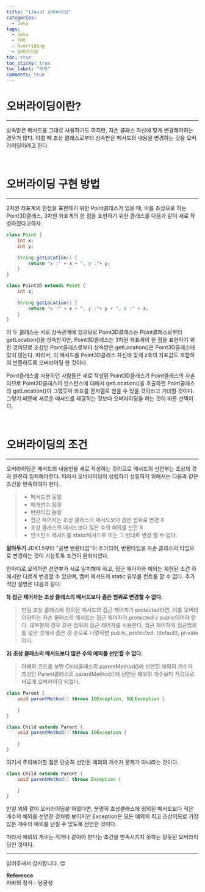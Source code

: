 ```yaml
---
title: "[Java] 오버라이딩"
categories:
  - Java
tags:
  - Java
  - 자바
  - Overriding
  - 오버라이딩
toc: true
toc_sticky: true
toc_label: "목차"
comments: true
---
```


# 오버라이딩이란?
---
상속받은 메서드를 그대로 사용하기도 하지만, 자손 클래스 자신에 맞게 변경해야하는 경우가 많다. 이럴 때 조상 클래스로부터 상속받은 메서드의 내용을 변경하는 것을 오버라이딩이라고 한다.

<br>

# 오버라이딩 구현 방법
---
2차원 좌표계의 한점을 표현하기 위한 Point클래스가 있을 때, 이를 조상으로 하는 Point3D클래스, 3차원 좌표계의 한 점을 표현하기 위한 클래스를 다음과 같이 새로 작성하였다고하자.

```java
class Point {
    int x;
    int y;
    
    String getLocation() {
    	return "x :" + x + ", y :"+ y;
    }
}

class Point3D extends Point {
    int z;
    
    String getLocation() {
    	return "x :" + x + ", y :"+ y + ", z :" + z;
    }
}
```

이 두 클래스는 서로 상속관계에 있으므로 Point3D클래스는 Point클래스로부터 getLocation()을 상속받지만, Point3D클래스는 3차원 좌표계의 한 점을 표현하기 위한 것이므로 조상인 Point클래스로부터 상속받은 getLocation()은 Point3D클래스에 맞지 않는다. 따라서, 이 메서드를 Point3D클래스 자신에 맞게 z축의 자표값도 포함하여 반환하도록 오버라이딩 한 것이다.

Point클래스를 사용하던 사람들은 새로 작성된 Point3D클래스가 Point클래스의 자손이므로 Point3D클래스의 인스턴스에 대해서 getLocation()을 호출하면 Point클래스의 getLocation()이 그랬듯이 좌표를 문자열로 얻을 수 있을 것이라고 기대할 것이다. 그렇기 때문에 새로운 매서드를 제공하는 것보다 오버라이딩을 하는 것이 바른 선택이다.

<br>

# 오버라이딩의 조건
---
오버라이딩은 메서드의 내용만을 새로 작성하는 것이므로 메서드의 선언부는 조상의 것과 완전히 일치해야한다. 따라서 오버라이딩이 성립하기 성립하기 위해서는 다음과 같은 조건을 만족하여야 한다.

> - 메서드명 동일
> - 매개변수 동일
> - 반환타입 동일
> - 접근 제어자는 조상 클래스의 메서드보다 좁은 범위로 변경 X
> - 조상 클래스의 메서드보다 많은 수의 예외를 선언 X
> - 인스턴스 메서드를 static메서드로 또는 그 반대로 변경 할 수 없다.

__알아두기__ 
JDK1.5부터 "공변 반환타입"이 추가되어, 반환타입을 자손 클래스의 타입으로 변경하는 것이 가능토록 조건이 완화되었다.

한마디로 요약하면 선언부가 서로 일치해야 하고, 접근 제어자와 예외는 제한된 조건 하에서만 다르게 변경할 수 있으며, 멤버 메서드의 static 유무를 컨트롤 할 수 없다. 추가적인 설명은 다음과 같다.

__1) 접근 제어자는 조상 클래스의 메서드보다 좁은 범위로 변경할 수 없다.__

>만일 조상 클래스에 정의된 메서드의 접근 제어자가 protected라면, 이를 오버라이딩하는 자손 클래스의 메서드는 접근 제어자가 protected나 public이어야 한다. 대부분의 경우 같은 범위의 접근 제어자를 사용한다. 접근 제어자의 접근범위를 넓은 것에서 좁은 것 순으로 나열하면 public, protected, (default), private이다.

__2) 조상 클래스의 메서드보다 많은 수의 예외를 선언할 수 없다.__

>아래의 코드를 보면 Child클래스의 parentMethod()에 선언된 예외의 개수가 조상인 Parent클래스의 parentMethod()에 선언된 예외의 개수보다 적으므로 바르게 오버라이딩 되었다.

```java
class Parent {
    void parentMethod() throws IOException, SQLException {
    
    }
}

class Child extends Parent {
    void parentMethod() throws IOException {
    
    }
}
```

여기서 주의해야할 점은 단순히 선언된 예외의 개수가 문제가 아니라는 것이다.

```java
class Child extends Parent {
    void parentMethod() throws Exception {
    
    }
}
```

만일 위와 같이 오버라이딩을 하였다면, 분명히 조상클래스에 정의된 메서드보다 적은 개수의 예외를 선언한 것처럼 보이지만 Exception은 모든 예외의 최고 조상이므로 가장 많은 개수의 예외를 던질 수 있도록 선언한 것이다.

따라서 예외의 개수는 적거나 같아야 한다는 조건을 만족시키지 못하는 잘못된 오버라이딩인 것이다.

---

읽어주셔서 감사합니다. 😊 

__Reference__  
자바의 정석 - 남궁성  
